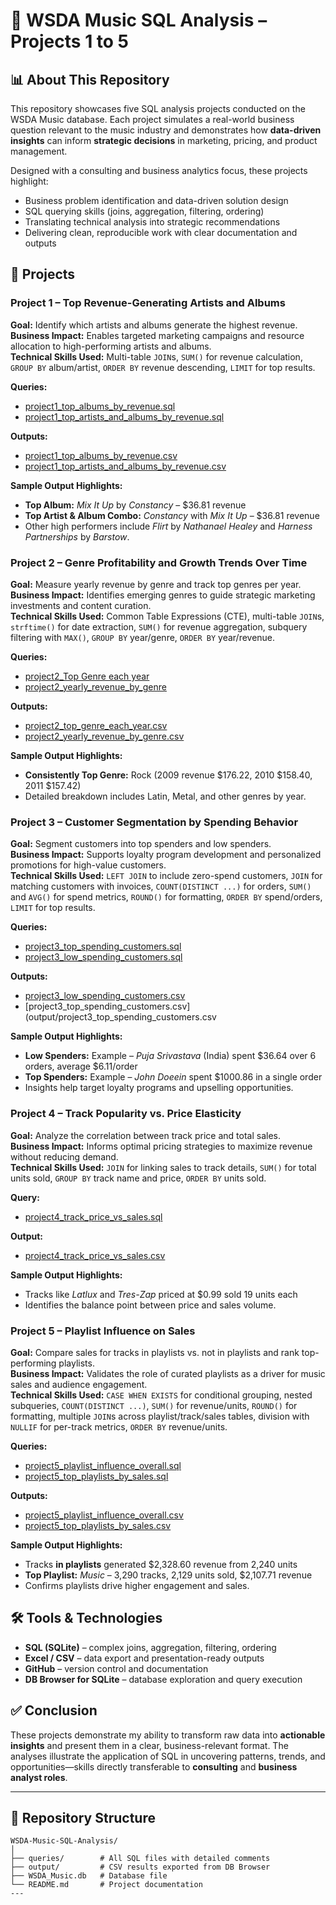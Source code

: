 # 🎵 WSDA Music SQL Analysis – Projects 1 to 5  

## 📊 About This Repository  
This repository showcases five SQL analysis projects conducted on the WSDA Music database. Each project simulates a real-world business question relevant to the music industry and demonstrates how **data-driven insights** can inform **strategic decisions** in marketing, pricing, and product management.  

Designed with a consulting and business analytics focus, these projects highlight:  
- Business problem identification and data-driven solution design  
- SQL querying skills (joins, aggregation, filtering, ordering)  
- Translating technical analysis into strategic recommendations  
- Delivering clean, reproducible work with clear documentation and outputs  



## 📝 Projects  

### **Project 1 – Top Revenue-Generating Artists and Albums**  
**Goal:** Identify which artists and albums generate the highest revenue.  
**Business Impact:** Enables targeted marketing campaigns and resource allocation to high-performing artists and albums.  
**Technical Skills Used:** Multi-table `JOIN`s, `SUM()` for revenue calculation, `GROUP BY` album/artist, `ORDER BY` revenue descending, `LIMIT` for top results.  

**Queries:**  
- [project1_top_albums_by_revenue.sql](queries/project1_top_albums_by_revenue.sql)  
- [project1_top_artists_and_albums_by_revenue.sql](queries/project1_top_artists_and_albums_by_revenue.sql)  

**Outputs:**  
- [project1_top_albums_by_revenue.csv](output/project1_top_albums_by_revenue.csv)  
- [project1_top_artists_and_albums_by_revenue.csv](output/project1_top_artists_and_albums_by_revenue.csv)
  
**Sample Output Highlights:**
- **Top Album:** *Mix It Up* by *Constancy* – $36.81 revenue  
- **Top Artist & Album Combo:** *Constancy* with *Mix It Up* – $36.81 revenue  
- Other high performers include *Flirt* by *Nathanael Healey* and *Harness Partnerships* by *Barstow*.  


### **Project 2 – Genre Profitability and Growth Trends Over Time**  
**Goal:** Measure yearly revenue by genre and track top genres per year.  
**Business Impact:** Identifies emerging genres to guide strategic marketing investments and content curation.  
**Technical Skills Used:** Common Table Expressions (CTE), multi-table `JOIN`s, `strftime()` for date extraction, `SUM()` for revenue aggregation, subquery filtering with `MAX()`, `GROUP BY` year/genre, `ORDER BY` year/revenue.

**Queries:**  
- [project2_Top Genre each year](queries/project2_Top%20Genre%20each%20year)  
- [project2_yearly_revenue_by_genre](queries/project2_yearly_revenue_by_genre)    

**Outputs:**  
- [project2_top_genre_each_year.csv](output/project2_top_genre_each_year.csv)  
- [project2_yearly_revenue_by_genre.csv](output/project2_yearly_revenue_by_genre.csv)
  
**Sample Output Highlights:**
- **Consistently Top Genre:** Rock (2009 revenue $176.22, 2010 $158.40, 2011 $157.42)  
- Detailed breakdown includes Latin, Metal, and other genres by year. 


### **Project 3 – Customer Segmentation by Spending Behavior**  
**Goal:** Segment customers into top spenders and low spenders.  
**Business Impact:** Supports loyalty program development and personalized promotions for high-value customers.  
**Technical Skills Used:** `LEFT JOIN` to include zero-spend customers, `JOIN` for matching customers with invoices, `COUNT(DISTINCT ...)` for orders, `SUM()` and `AVG()` for spend metrics, `ROUND()` for formatting, `ORDER BY` spend/orders, `LIMIT` for top results.  

**Queries:**  
- [project3_top_spending_customers.sql](queries/project3_top_spending_customers.sql)  
- [project3_low_spending_customers.sql](queries/project3_low_spending_customers.sql)  

**Outputs:**  
- [project3_low_spending_customers.csv](output/project3_low_spending_customers.csv)  
- [project3_top_spending_customers.csv](output/project3_top_spending_customers.csv

**Sample Output Highlights:**
- **Low Spenders:** Example – *Puja Srivastava* (India) spent $36.64 over 6 orders, average $6.11/order  
- **Top Spenders:** Example – *John Doeein* spent $1000.86 in a single order  
- Insights help target loyalty programs and upselling opportunities.   
  

### **Project 4 – Track Popularity vs. Price Elasticity**  
**Goal:** Analyze the correlation between track price and total sales.  
**Business Impact:** Informs optimal pricing strategies to maximize revenue without reducing demand.  
**Technical Skills Used:** `JOIN` for linking sales to track details, `SUM()` for total units sold, `GROUP BY` track name and price, `ORDER BY` units sold.

**Query:**  
- [project4_track_price_vs_sales.sql](queries/project4_track_price_vs_sales.sql)  

**Output:**  
- [project4_track_price_vs_sales.csv](output/project4_track_price_vs_sales.csv)
  
**Sample Output Highlights:**
- Tracks like *Latlux* and *Tres-Zap* priced at $0.99 sold 19 units each  
- Identifies the balance point between price and sales volume.  


### **Project 5 – Playlist Influence on Sales**  
**Goal:** Compare sales for tracks in playlists vs. not in playlists and rank top-performing playlists.  
**Business Impact:** Validates the role of curated playlists as a driver for music sales and audience engagement.  
**Technical Skills Used:** `CASE WHEN EXISTS` for conditional grouping, nested subqueries, `COUNT(DISTINCT ...)`, `SUM()` for revenue/units, `ROUND()` for formatting, multiple `JOIN`s across playlist/track/sales tables, division with `NULLIF` for per-track metrics, `ORDER BY` revenue/units.

**Queries:**  
- [project5_playlist_influence_overall.sql](queries/project5_playlist_influence_overall.sql)  
- [project5_top_playlists_by_sales.sql](queries/project5_top_playlists_by_sales.sql)  

**Outputs:**  
- [project5_playlist_influence_overall.csv](output/project5_playlist_influence_overall.csv)  
- [project5_top_playlists_by_sales.csv](output/project5_top_playlists_by_sales.csv)
  
**Sample Output Highlights:**
- Tracks **in playlists** generated $2,328.60 revenue from 2,240 units  
- **Top Playlist:** *Music* – 3,290 tracks, 2,129 units sold, $2,107.71 revenue  
- Confirms playlists drive higher engagement and sales.  


## 🛠 Tools & Technologies  
- **SQL (SQLite)** – complex joins, aggregation, filtering, ordering  
- **Excel / CSV** – data export and presentation-ready outputs  
- **GitHub** – version control and documentation  
- **DB Browser for SQLite** – database exploration and query execution  



## ✅ Conclusion  
These projects demonstrate my ability to transform raw data into **actionable insights** and present them in a clear, business-relevant format. The analyses illustrate the application of SQL in uncovering patterns, trends, and opportunities—skills directly transferable to **consulting** and **business analyst roles**.  

---
## 📂 Repository Structure  

```plaintext
WSDA-Music-SQL-Analysis/
│
├── queries/        # All SQL files with detailed comments
├── output/         # CSV results exported from DB Browser
├── WSDA_Music.db   # Database file
└── README.md       # Project documentation
---

